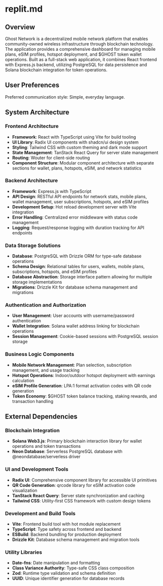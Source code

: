 # replit.md

## Overview

Ghost Network is a decentralized mobile network platform that enables community-owned wireless infrastructure through blockchain technology. The application provides a comprehensive dashboard for managing mobile plans, eSIM profiles, hotspot deployment, and $GHOST token wallet operations. Built as a full-stack web application, it combines React frontend with Express.js backend, utilizing PostgreSQL for data persistence and Solana blockchain integration for token operations.

## User Preferences

Preferred communication style: Simple, everyday language.

## System Architecture

### Frontend Architecture
- **Framework**: React with TypeScript using Vite for build tooling
- **UI Library**: Radix UI components with shadcn/ui design system
- **Styling**: Tailwind CSS with custom theming and dark mode support
- **State Management**: TanStack React Query for server state management
- **Routing**: Wouter for client-side routing
- **Component Structure**: Modular component architecture with separate sections for wallet, plans, hotspots, eSIM, and network statistics

### Backend Architecture
- **Framework**: Express.js with TypeScript
- **API Design**: RESTful API endpoints for network stats, mobile plans, wallet management, user subscriptions, hotspots, and eSIM profiles
- **Development Setup**: Hot reload development server with Vite integration
- **Error Handling**: Centralized error middleware with status code management
- **Logging**: Request/response logging with duration tracking for API endpoints

### Data Storage Solutions
- **Database**: PostgreSQL with Drizzle ORM for type-safe database operations
- **Schema Design**: Relational tables for users, wallets, mobile plans, subscriptions, hotspots, and eSIM profiles
- **Database Abstraction**: Storage interface pattern allowing for multiple storage implementations
- **Migrations**: Drizzle Kit for database schema management and migrations

### Authentication and Authorization
- **User Management**: User accounts with username/password authentication
- **Wallet Integration**: Solana wallet address linking for blockchain operations
- **Session Management**: Cookie-based sessions with PostgreSQL session storage

### Business Logic Components
- **Mobile Network Management**: Plan selection, subscription management, and usage tracking
- **Hotspot Operations**: Indoor/outdoor hotspot deployment with earnings calculation
- **eSIM Profile Generation**: LPA:1 format activation codes with QR code generation
- **Token Economy**: $GHOST token balance tracking, staking rewards, and transaction handling

## External Dependencies

### Blockchain Integration
- **Solana Web3.js**: Primary blockchain interaction library for wallet operations and token transactions
- **Neon Database**: Serverless PostgreSQL database with @neondatabase/serverless driver

### UI and Development Tools
- **Radix UI**: Comprehensive component library for accessible UI primitives
- **QR Code Generation**: qrcode library for eSIM activation code visualization
- **TanStack React Query**: Server state synchronization and caching
- **Tailwind CSS**: Utility-first CSS framework with custom design tokens

### Development and Build Tools
- **Vite**: Frontend build tool with hot module replacement
- **TypeScript**: Type safety across frontend and backend
- **ESBuild**: Backend bundling for production deployment
- **Drizzle Kit**: Database schema management and migration tools

### Utility Libraries
- **Date-fns**: Date manipulation and formatting
- **Class Variance Authority**: Type-safe CSS class composition
- **Zod**: Runtime type validation and schema definition
- **UUID**: Unique identifier generation for database records